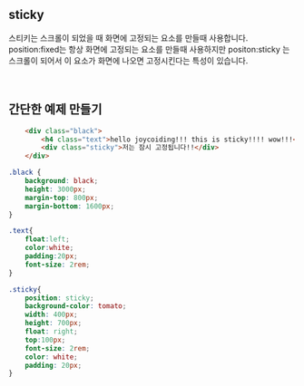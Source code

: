## sticky

스티키는 스크롤이 되었을 때 화면에 고정되는 요소를 만들때 사용합니다.  
position:fixed는 항상 화면에 고정되는 요소를 만들때 사용하지만 positon:sticky 는 스크롤이 되어서 이 요소가 화면에 나오면 고정시킨다는 특성이 있습니다.

<br />

## 간단한 예제 만들기

```html
    <div class="black">
        <h4 class="text">hello joycoiding!!! this is sticky!!!! wow!!!</h4>
        <div class="sticky">저는 잠시 고정됩니다!!</div>
    </div>
```

```css
.black {
    background: black;
    height: 3000px;
    margin-top: 800px;
    margin-bottom: 1600px;
}

.text{
    float:left;
    color:white;
    padding:20px;
    font-size: 2rem;
}

.sticky{
    position: sticky;
    background-color: tomato;
    width: 400px;
    height: 700px;
    float: right;
    top:100px;
    font-size: 2rem;
    color: white;
    padding: 20px;
}
```